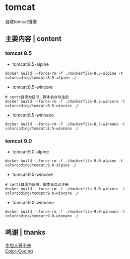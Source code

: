 # tomcat
自建tomcat镜像

## 主要内容 | content
### tomcat 8.5
* tomcat:8.5-alpine
~~~
docker build --force-rm -f ./dockerfile-8.5-alpine -t colorcoding/tomcat:8.5-alpine ./
~~~
* tomcat:8.5-wincore
~~~
# certs目录为证书，脚本会自动注册
docker build --force-rm -f ./dockerfile-8.5-wincore -t colorcoding/tomcat:8.5-wincore ./
~~~
* tomcat:8.5-winnano
~~~
docker build --force-rm -f ./dockerfile-8.5-winnano -t colorcoding/tomcat:8.5-winnano ./
~~~
### tomcat 9.0
* tomcat:9.0-alpine
~~~
docker build --force-rm -f ./dockerfile-9.0-alpine -t colorcoding/tomcat:9.0-alpine ./
~~~
* tomcat:9.0-wincore
~~~
# certs目录为证书，脚本会自动注册
docker build --force-rm -f ./dockerfile-9.0-wincore -t colorcoding/tomcat:9.0-wincore ./
~~~
* tomcat:9.0-winnano
~~~
docker build --force-rm -f ./dockerfile-9.0-winnano -t colorcoding/tomcat:9.0-winnano ./
~~~

## 鸣谢 | thanks
[牛加人等于朱](http://baike.baidu.com/view/1769.htm "NiurenZhu")<br>
[Color-Coding](http://colorcoding.org/ "咔啦工作室")<br>
